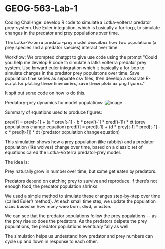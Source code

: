# GEOG-563-Lab-1
Coding Challenge: develop R code to simulate a Lotka-volterra predator prey-system. Use Euler integration, which is basically a for-loop, to simulate changes in the predator and prey populations over time. 

The Lotka-Volterra predator-prey model describes how two populations (a prey species and a predator species) interact over time.

Workflow: 
We prompted chatgpt to give use code using the prompt "Could you help me develop R code to simulate a latka volterra predator prey system. Use forward euler integration which is basically a for loop to simulate changes in the predator prey populations  over time. Save population time series as separate csv files, then develop a separate R-script for plotting these time series, save these plots as png figures." 

It spit out some code on how to do this.

Predatory-prey dynamics for model populations: 
![image](https://github.com/user-attachments/assets/526ee79f-af8a-4328-959b-0fbdec0fe0bf)

Summary of equations used to produce figures:

prey[t] = prey[t-1] + (a * prey[t-1] - b * prey[t-1] * pred[t-1]) * dt (prey populations change equation)
pred[t] = pred[t-1] + (d * prey[t-1] * pred[t-1] - c * pred[t-1]) * dt (predator population change equation)

This simulation shows how a prey population (like rabbits) and a predator population (like wolves) change over time, based on a classic set of equations called the Lotka-Volterra predator-prey model.

The idea is:

Prey naturally grow in number over time, but some get eaten by predators.

Predators depend on catching prey to survive and reproduce. If there’s not enough food, the predator population shrinks.

We used a simple method to simulate these changes step-by-step over time (called Euler’s method). At each small time step, we update the population sizes based on how many were born, died, or eaten.

We can see that the predator populations follow the prey populations -- as the prey rise so does the predators. As the predators delpete the prey populations, the predator populations eventually fally as well.

The simulation helps us understand how predator and prey numbers can cycle up and down in response to each other.
